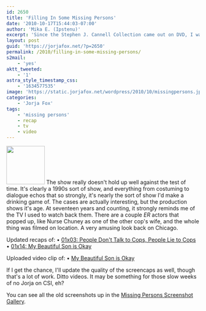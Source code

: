 ```yaml
---
id: 2650
title: 'Filling In Some Missing Persons'
date: '2010-10-17T15:44:03-07:00'
author: 'Mika E. (Ipstenu)'
excerpt: 'Since the Stephen J. Cannell Collection came out on DVD, I was able to fill in a couple gaps with the <em>Missing Persons</em> collection.'
layout: post
guid: 'https://jorjafox.net/?p=2650'
permalink: /2010/filling-in-some-missing-persons/
s2mail:
    - 'yes'
aktt_tweeted:
    - '1'
astra_style_timestamp_css:
    - '1634577535'
image: 'https://static.jorjafox.net/wordpress/2010/10/missingpersons.jpg'
categories:
    - 'Jorja Fox'
tags:
    - 'missing persons'
    - recap
    - tv
    - video
---
```


<img src="//static.jorjafox.net/wordpress/2010/10/missingpersons-100x100.jpg" alt="" title="missingpersons" width="100" height="100" class="alignleft size-thumbnail wp-image-2652" /> The show really doesn't hold up well against the test of time. It's clearly a 1990s sort of show, and everything from costuming to dialogue echos that so strongly, it's nearly the sort of show I'd make a drinking game of.  The cases are actually interesting, but the production shows it's age.  At seventeen years and counting, it strongly reminds me of the TV I used to watch back them.  There are a couple <em>ER</em> actors that popped up, like Nurse Chuney as one of the other cop's wife, and the whole thing was filmed on location.  A very amusing look back on Chicago.

Updated recaps of: 
&bull; <a href="https://jorjafox.net/wiki/People_Don%27t_Talk_to_Cops,_People_Lie_to_Cops">01x03: People Don't Talk to Cops, People Lie to Cops</a>
&bull; <a href="https://jorjafox.net/wiki/My_Beautiful_Son_is_Okay">01x14: My Beautiful Son is Okay</a>

Uploaded video clip of: 
&bull; <a href="https://jorjafox.net/videos/post/missing-persons-01x14">My Beautiful Son is Okay</a>

If I get the chance, I'll update the quality of the screencaps as well, though that's a lot of work. Ditto videos. It may be something for those slow weeks of no Jorja on CSI, eh?

You can see all the old screenshots up in the <a href="https://jorjafox.net/gallery/tv/missingpersons/">Missing Persons Screenshot Gallery</a>.